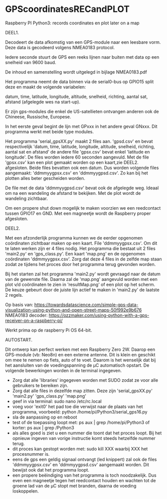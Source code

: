# GPScoordinatesRECandPLOT
Raspberry PI Python3: records coordinates en plot later on a map

DEEL1.

Decodeert de data afkomstig van een GPS-module naar een leesbare vorm. Deze data is gecodeerd volgens NMEA0183 protocol.

Iedere seconde stuurt de GPS een reeks lijnen naar buiten met data op een snelheid van 9600 baud.

De inhoud en samenstelling wordt uitgelegd in bijlage NMEA0183.pdf

Het programma neemt de data binnen via de serial0-bus op GPIO15 split deze en maakt de volgende variabelen:

datum, time, latitude, longitude, altitude, snelheid, richting, aantal sat, afstand (afgelegde wes na start-up).

Er zijn gps-modules die enkel de US-satellieten ontvangen anderen ook de Chineese, Russische, Europese.

In het eerste geval begint de lijn met GPxxx in het andere geval GNxxx. Dit programma werkt met beide type modules.

Het programma 'serial_gpsXX.py' maakt 2 files aan. 'gpsd.csv' en bevat respectivelijk 'datum, time, latitude, longitude, altitude, snelheid, richting, aantal sat en afstand' de andere file 'gpsx.csv' bevat enkel 'latitude en longitude'. De files worden iedere 60 seconden aangevuld. Met de file 'gpsx.csv' kan een plot gemaakt worden op een kaart,zie DEEL2.  afgesloten. 
Beide files bevatten ook een datum. Dus worden volgende files aangemaakt: 'ddmmyygpsx.csv' en 'ddmmyygpsd.csv'. Zo kan bij het plotten alles beter gescheiden worden.

De file met de data 'ddmmyygpsd.csv' bevat ook de afgelegde weg. Ideaal om na een wandeling de afstand te bekijken. Met de plot wordt de wandeling zichtbaar.

Om een propere shut down mogelijk te maken voorzien we een reedcontact tussen GPIO17 en GND. Met een magneetje wordt de Raspberry proper afgesloten.


DEEL2.

Met een afzonderlijk programma kunnen we de eerder opgenomen coördinaten zichtbaar maken op een kaart. File 'ddmmyygpsx.csv'. Om dit te laten werken zijn er 4 files nodig. Het programma die bestaat uit 2 files 'main2.py' en 'gps_class.py'. Een kaart 'map.png' en de opgenomen coördinaten 'ddmmyygpsx.csv'. Zorg dat deze 4 files in de zelfde map staan zodat ze tijdens het proces door het programma terug gevonden worden.

Bij het starten zal het programma 'main2.py' wordt gevraagd naar de datum van de gewenste file. Daarna zal de 'map.png' aangevuld worden met een plot v/d coördinaten te zien in 'resultMap.png' of een plot op het scherm. De keuze gebeurt door de juiste lijn actief te maken in 'main2.py' de laatste 2 regels.

Op basis van: https://towardsdatascience.com/simple-gps-data-visualization-using-python-and-open-street-maps-50f992e9b676
NMEA0183 decoder: https://ozzmaker.com/using-python-with-a-gps-receiver-on-a-raspberry-pi/

Werkt prima op de raspberry Pi OS 64-bit. 


AUTOSTART.

Dit ontwerp kan perfect werken met een Raspberry Zero 2W. Daarop een GPS-module (vb: Neo8n) en een externe antenne. Dit is klein en geschikt om mee te nemen op fiets, auto of te voet. Daarom is het wenselijk dat bij het aansluiten van de voedingspanning de µC automatisch opstart.
De volgende bewerkingen worden in de terminal ingegeven.
- Zorg dat alle 'libraries' ingegeven worden met SUDO zodat ze voor alle gebruikers te bereiken zijn.
- Zorg dat alle files in dezelfde map zitten. Deze zijn 'serial_gpsXX.py' 'main2.py' 'gps_class.py' 'map.png' 
- geef in via terminal: sudo nano /etc/rc.local 
- voeg voor 'exit0' het pad toe die verwijst naar de plaats van het programma, voorbeeld: python /home/pi/Python3/serial_gps16.py 
- sla de aanpassing op en reboot
- test of de toepassing loopt met: ps aux | grep /home/pi/Python3 of korter: ps aux | grep /Python3  
- als alles goed is ziet u een nummer die toont dat het proces loopt. Bij het opnieuw ingeven van vorige instructie komt steeds hetzelfde nummer terug.
- dit proces kan gestopt worden met: sudo kill XXX waarbij XXX het procesnummer is.
- eens de gps een geldig signaal ontvangt (led knippert) zal ook de files 'ddmmyygpsx.csv' en 'ddmmyygpsd.csv' aangemaakt worden. Dit bewijst ook dat het programma   loopt. 
- een propere beëindiging van het programma is toch noodzakelijk. Dus even een magneetje tegen het reedcontact houden en wachten tot de groene lad van de µC stopt met branden, daarna de voeding loskoppelen.
